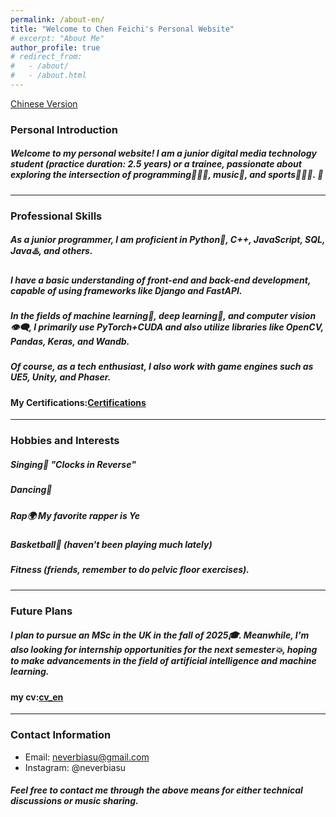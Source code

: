 ```yaml
---
permalink: /about-en/
title: "Welcome to Chen Feichi's Personal Website"
# excerpt: "About Me"
author_profile: true
# redirect_from: 
#   - /about/
#   - /about.html
---
```

[Chinese Version](./about.md)

### Personal Introduction
##### Welcome to my personal website! I am a junior digital media technology student (practice duration: 2.5 years) or a trainee, passionate about exploring the intersection of programming👨🏾‍💻, music🎤, and sports⛹🏻‍♂️. 👤

---

### Professional Skills
##### As a junior programmer, I am proficient in Python🐍, C++, JavaScript, SQL, Java♨️, and others.
##### I have a basic understanding of front-end and back-end development, capable of using frameworks like Django and FastAPI.
##### In the fields of machine learning🤖️, deep learning👾, and computer vision👁️‍🗨️, I primarily use PyTorch+CUDA and also utilize libraries like OpenCV, Pandas, Keras, and Wandb.
##### Of course, as a tech enthusiast, I also work with game engines such as UE5, Unity, and Phaser.

#### My Certifications:[Certifications](portfolio.html)
---

### Hobbies and Interests
##### Singing🎵 "Clocks in Reverse"
##### Dancing💃
##### Rap🌍 My favorite rapper is Ye
##### Basketball🏀 (haven't been playing much lately)
##### Fitness (friends, remember to do pelvic floor exercises).

---

### Future Plans
##### I plan to pursue an MSc in the UK in the fall of 2025🎓. Meanwhile, I'm also looking for internship opportunities for the next semester💥, hoping to make advancements in the field of artificial intelligence and machine learning.

#### my cv:[cv_en](cv_en.md)
---

### Contact Information
- Email: neverbiasu@gmail.com
- Instagram: @neverbiasu

##### Feel free to contact me through the above means for either technical discussions or music sharing.